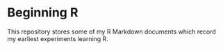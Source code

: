 # Beginning R

This repository stores some of my R Markdown documents which record my earliest experiments learning R.
